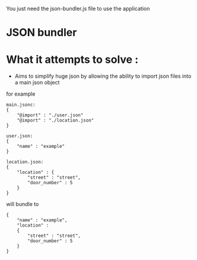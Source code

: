 You just need the json-bundler.js file to use the application

# JSON bundler

# What it attempts to solve :
- Aims to simplify huge json by allowing the ability to import json files into a main json object

for example

```
main.jsonc:
{
    "@import" : "./user.json"
    "@import" : "./location.json"
}

user.json:
{
    "name" : "example"
}

location.json:
{
    "location" : {
        "street" : "street",
        "door_number" : 5
    }
}
```

will bundle to

```
{
    "name" : "example",
    "location" : 
    {
        "street" : "street",
        "door_number" : 5
    }
}
```

